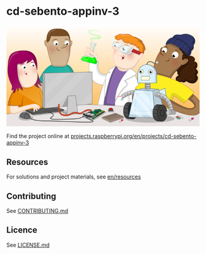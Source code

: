 # cd-sebento-appinv-3

![cd-sebento-appinv-3](banner.png)

Find the project online at [projects.raspberrypi.org/en/projects/cd-sebento-appinv-3](https://projects.raspberrypi.org/en/projects/cd-sebento-appinv-3)

## Resources
For solutions and project materials, see [en/resources](https://github.com/raspberrypilearning/cd-sebento-appinv-3/tree/master/en/resources)

## Contributing
See [CONTRIBUTING.md](CONTRIBUTING.md)

## Licence
 See [LICENSE.md](LICENSE.md)